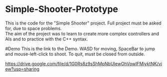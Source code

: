 # Simple-Shooter-Prototype
This is the code for the "Simple Shooter" project. Full project must be asked for, due to space problems.<br>
The aim of the project was to learn to create more complex controllers and AIs and to practice with the C++ syntax.<br>

#Demo
This is the link to the Demo. WASD for moving, SpaceBar to jump and mouse-left-click to shoot. To quit, must be closed from outside.

https://drive.google.com/file/d/1G0Rs8z9sShMpNbUIewOhVowIFMiyktNK/view?usp=sharing
